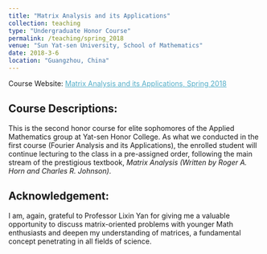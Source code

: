 ```yaml
---
title: "Matrix Analysis and its Applications"
collection: teaching
type: "Undergraduate Honor Course"
permalink: /teaching/spring_2018
venue: "Sun Yat-sen University, School of Mathematics"
date: 2018-3-6
location: "Guangzhou, China"
---
```


Course Website: <A href="https://zhangyk8.github.io/teaching/matrix_analysis" style="color: #52adc8; text-decoration=underline"> Matrix Analysis and its Applications, Spring 2018</A>

## Course Descriptions:

This is the second honor course for elite sophomores of the Applied Mathematics group at Yat-sen Honor College. As what we conducted in the first course (<A hef="https://zhangyk8.github.io/teaching/fourier">Fourier Analysis and its Applications</A>), the enrolled student will continue lecturing to the class in a pre-assigned order, following the main stream of the prestigious textbook, _Matrix Analysis (Written by Roger A. Horn and Charles R. Johnson)_.

## Acknowledgement:
I am, again, grateful to Professor Lixin Yan for giving me a valuable opportunity to discuss matrix-oriented problems with younger Math enthusiasts and deepen my understanding of matrices, a fundamental concept penetrating in all fields of science.
